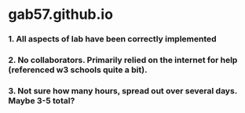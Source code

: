 # gab57.github.io

### 1. All aspects of lab have been correctly implemented

### 2. No collaborators. Primarily relied on the internet for help (referenced w3 schools quite a bit).

### 3. Not sure how many hours, spread out over several days. Maybe 3-5 total?
